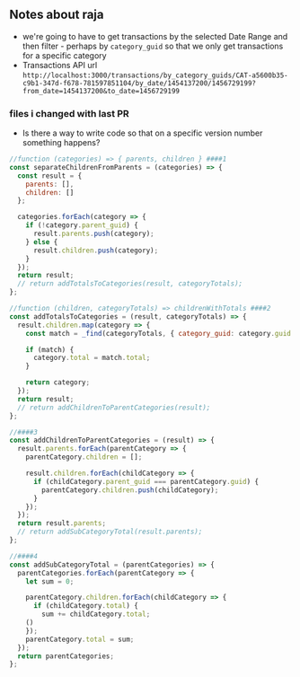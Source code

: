 ## Notes about raja
* we're going to have to get transactions by the selected Date Range and then filter - perhaps by `category_guid` so that we only get transactions for a specific category
* Transactions API url `http://localhost:3000/transactions/by_category_guids/CAT-a5600b35-c9b1-347d-f678-781597851104/by_date/1454137200/1456729199?from_date=1454137200&to_date=1456729199`

### files i changed with last PR
* Is there a way to write code so that on a specific version number something happens?





```javascript
//function (categories) => { parents, children } ####1
const separateChildrenFromParents = (categories) => {
  const result = {
    parents: [],
    children: []
  };

  categories.forEach(category => {
    if (!category.parent_guid) {
      result.parents.push(category);
    } else {
      result.children.push(category);
    }
  });
  return result;
  // return addTotalsToCategories(result, categoryTotals);
};

//function (children, categoryTotals) => childrenWithTotals ####2
const addTotalsToCategories = (result, categoryTotals) => {
  result.children.map(category => {
    const match = _find(categoryTotals, { category_guid: category.guid });

    if (match) {
      category.total = match.total;
    }

    return category;
  });
  return result;
  // return addChildrenToParentCategories(result);
};

//####3
const addChildrenToParentCategories = (result) => {
  result.parents.forEach(parentCategory => {
    parentCategory.children = [];

    result.children.forEach(childCategory => {
      if (childCategory.parent_guid === parentCategory.guid) {
        parentCategory.children.push(childCategory);
      }
    });
  });
  return result.parents;
  // return addSubCategoryTotal(result.parents);
};

//####4
const addSubCategoryTotal = (parentCategories) => {
  parentCategories.forEach(parentCategory => {
    let sum = 0;

    parentCategory.children.forEach(childCategory => {
      if (childCategory.total) {
        sum += childCategory.total;
    ()
    });
    parentCategory.total = sum;
  });
  return parentCategories;
};
```
